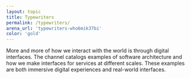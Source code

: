 ```yaml
---
layout: topic
title: Typewriters
permalink: /typewriters/
arena_url: 'typewriters-who6mik37bi'
color: 'gold'
---
```


More and more of how we interact with the world is through digital interfaces. The channel catalogs examples of software architecture and how we make interfaces for services at different scales. These examples are both immersive digital experiences and real-world interfaces.
